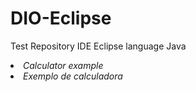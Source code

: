 # DIO-Eclipse
Test Repository IDE Eclipse language Java
*<li> Calculator example </li>*
*<li> Exemplo de calculadora </li>*
